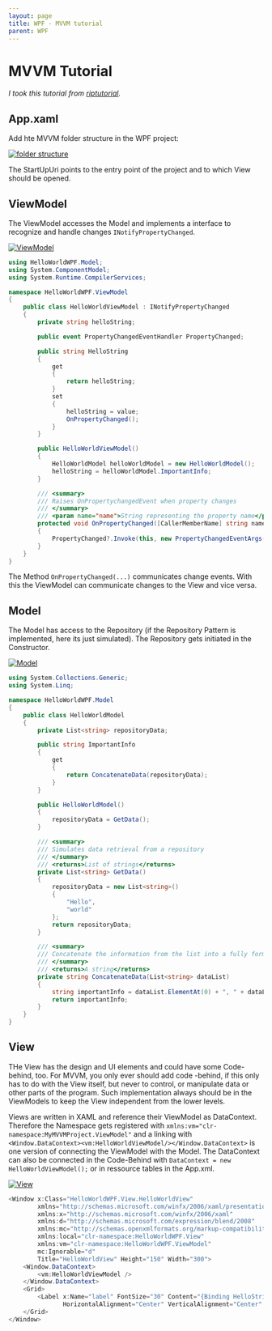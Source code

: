 ```yaml
---
layout: page
title: WPF - MVVM tutorial
parent: WPF
---
```


# MVVM Tutorial

*I took this tutorial from [riptutorial](https://riptutorial.com/mvvm/example/15507/csharp-mvvm-summary-and-complete-example).*

## App.xaml

Add hte MVVM folder structure in the WPF project:

[![folder structure](/assets/images/coding/wpf/MVVM-Tutorial/Folder-structure.png)](/assets/images/coding/wpf/MVVM-Tutorial/Folder-structure.png)

The StartUpUri points to the entry point of the project and to which View should be opened.


## ViewModel

The ViewModel accesses the Model and implements a interface to recognize and handle changes `INotifyPropertyChanged`. 

[![ViewModel](/assets/images/coding/wpf/MVVM-Tutorial/ViewModel.png)](/assets/images/coding/wpf/MVVM-Tutorial/ViewModel.png)

```csharp
using HelloWorldWPF.Model;
using System.ComponentModel;
using System.Runtime.CompilerServices;

namespace HelloWorldWPF.ViewModel
{
    public class HelloWorldViewModel : INotifyPropertyChanged
    {
        private string helloString;

        public event PropertyChangedEventHandler PropertyChanged;

        public string HelloString
        {
            get
            {
                return helloString;
            }
            set
            {
                helloString = value;
                OnPropertyChanged();
            }
        }

        public HelloWorldViewModel()
        {
            HelloWorldModel helloWorldModel = new HelloWorldModel();
            helloString = helloWorldModel.ImportantInfo;
        }

        /// <summary>
        /// Raises OnPropertychangedEvent when property changes
        /// </summary>
        /// <param name="name">String representing the property name</param>
        protected void OnPropertyChanged([CallerMemberName] string name = null)
        {
            PropertyChanged?.Invoke(this, new PropertyChangedEventArgs(name));
        }
    }
}
```

The Method `OnPropertyChanged(...)` communicates change events. With this the ViewModel can communicate changes to the View and vice versa.


## Model

The Model has access to the Repository (if the Repository Pattern is implemented, here its just simulated). The Repository gets initiated in the Constructor.

[![Model](/assets/images/coding/wpf/MVVM-Tutorial/Model.png)](/assets/images/coding/wpf/MVVM-Tutorial/Model.png)

```csharp
using System.Collections.Generic;
using System.Linq;

namespace HelloWorldWPF.Model
{
    public class HelloWorldModel
    {
        private List<string> repositoryData;

        public string ImportantInfo
        {
            get
            {
                return ConcatenateData(repositoryData);
            }
        }

        public HelloWorldModel()
        {
            repositoryData = GetData();
        }

        /// <summary>
        /// Simulates data retrieval from a repository
        /// </summary>
        /// <returns>List of strings</returns>
        private List<string> GetData()
        {
            repositoryData = new List<string>()
            {
                "Hello",
                "world"
            };
            return repositoryData;
        }

        /// <summary>
        /// Concatenate the information from the list into a fully formed sentence.
        /// </summary>
        /// <returns>A string</returns>
        private string ConcatenateData(List<string> dataList)
        {
            string importantInfo = dataList.ElementAt(0) + ", " + dataList.ElementAt(1) + "!";
            return importantInfo;
        }
    }
}
```


## View

THe View has the design and UI elements and could have some Code-behind, too. For MVVM, you only ever should add code -behind, if this only has to do with the View itself, but never to control, or manipulate data or other parts of the program. Such implementation always should be in the ViewModels to keep the View independent from the lower levels.

Views are written in XAML and reference their ViewModel as DataContext. Therefore the Namespace gets registered with `xmlns:vm="clr-namespace:MyMVVMProject.ViewModel"` and a linking with `<Window.DataContext><vm:HelloWorldViewModel/></Window.DataContext>` is one version of connecting the ViewModel with the Model.
The DataContext can also be connected in the Code-Behind with `DataContext = new HelloWorldViewModel();` or in ressource tables in the App.xml.

[![View](/assets/images/coding/wpf/MVVM-Tutorial/View.png)](/assets/images/coding/wpf/MVVM-Tutorial/View.png)

```csharp
<Window x:Class="HelloWorldWPF.View.HelloWorldView"
        xmlns="http://schemas.microsoft.com/winfx/2006/xaml/presentation"
        xmlns:x="http://schemas.microsoft.com/winfx/2006/xaml"
        xmlns:d="http://schemas.microsoft.com/expression/blend/2008"
        xmlns:mc="http://schemas.openxmlformats.org/markup-compatibility/2006"
        xmlns:local="clr-namespace:HelloWorldWPF.View"
        xmlns:vm="clr-namespace:HelloWorldWPF.ViewModel"
        mc:Ignorable="d"
        Title="HelloWorldView" Height="150" Width="300">
    <Window.DataContext>
        <vm:HelloWorldViewModel />
    </Window.DataContext>
    <Grid>
        <Label x:Name="label" FontSize="30" Content="{Binding HelloString}" 
               HorizontalAlignment="Center" VerticalAlignment="Center" />
    </Grid>
</Window>
```